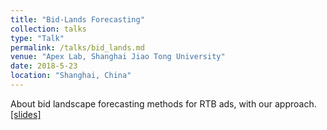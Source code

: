 ```yaml
---
title: "Bid-Lands Forecasting"
collection: talks
type: "Talk"
permalink: /talks/bid_lands.md
venue: "Apex Lab, Shanghai Jiao Tong University"
date: 2018-5-23
location: "Shanghai, China"
---
```


About bid landscape forecasting methods for RTB ads, with our approach.
[\[slides\]](/files/talks/bid-lands-forecasting.pdf)
